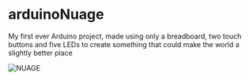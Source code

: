 # arduinoNuage
My first ever Arduino project, made using only a breadboard, two touch buttons and five LEDs to create something that could make the world a slightly better place


![NUAGE](https://user-images.githubusercontent.com/81096386/137945732-68758fed-4b52-420f-99ba-0b7c58d218e5.png)
